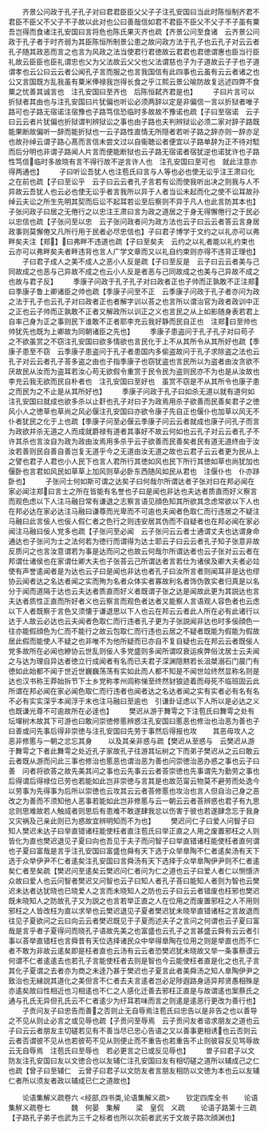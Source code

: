 <!-- { "loadSidebar": true } -->
　　齐景公问政于孔子孔子对曰君君臣臣父父子子注孔安国曰当此时陈恒制齐君不君臣不臣父不父子不子故以此对也公曰善哉信如君不君臣不臣父不父子不子虽有粟吾岂得而食诸注孔安国曰言将危也陈氏果灭齐也疏【齐景公问至食诸　云齐景公问政于孔子者于时齐弱为其臣陈恒所制景公患之故问政方法于孔子也云孔子对云云者孔子随其政恶而言之也言为风政之法当使君行君徳故云君君也君徳谓惠也臣当行臣礼故云臣臣也臣礼谓忠也父为父法故云父父也父法谓慈也子为子道故云子子也子道谓孝也云公曰云云者公闻孔子言而服之也言我国信有此四事也云虽有云云者诸之也公又言国既方乱我虽有粟米俸禄我岂得长食之乎江熙云景公喻防故复远述四弊不食粟之忧善其诚言也　注孔安国曰至齐也　后陈恒弑齐君是也】
　　子曰片言可以折狱者其由也与注孔安国曰片犹偏也听讼必须两辞以定是非偏信一言以折狱者唯子路可也子路无宿诺注宿豫也子路笃信恐临时多故故不豫诺也疏【子曰至宿诺　云子曰云云者片犹偏也折狱谓判辨狱讼之事也由子路也夫判辨狱讼必须二家对辞子路既能果断故偏听一辞而能折狱也一云子路性直情无所隠者若听子路之辞亦则一辞亦足也故孙绰云谓子路心髙而言信未尝文过以自衞聴讼者便宜以子路单辞为正不待对騐而后分明也非谓子路闻人片言而便能断狱也云子路无宿诺者宿犹逆也诺犹许也子路性笃信临时多故晓有言不得行故不逆言许人也　注孔安国曰至可也　就此注意亦得两通也】
　　子曰听讼吾犹人也注苞氏曰言与人等也必也使无讼乎注王肃曰化之在前也疏【子曰至讼乎　云子曰云云者孔子言若有讼而使我听出决之则我与人不异故云吾犹人也云必也使无讼乎者言我所以异于人者当讼未起而化之使不讼耳故孙绰云夫讼之所生先明其契而后讼不起耳若讼至后察则不异于凡人也此言防其本也】子张问政子曰居之无倦行之以忠注王肃曰言为政之道居之于身无得懈倦行之于民必以忠信也疏【子张问至以忠　云子张问政者问为政方法也云子曰云云者答云言身居政事则莫懈倦又凡所行用于民者必尽忠信也】子曰君子博学于文约之以礼亦可以弗畔矣夫注【郑】曰弗畔不违道也疏【子曰至矣夫　云约之以礼者能以礼约束也云亦可以弗畔矣夫者畔违背也言人广学文章而又以礼自约束则亦得不违背正理也】
　　子曰君子成人之美不成人之恶小人反是疏【子曰至反是　云子曰云云者美与己同故成之也恶与己异故不成之也云小人反是者恶与己同故成之也美与己异故不成之也故与君子反】
　　季康子问政于孔子孔子对曰政者正也子帅而正孰敢不正注郑曰季康子鲁上卿诸臣之帅也疏【季康子问至不正　云季康子问政于孔子者亦问为政之法于孔子也云孔子对曰政者正也者解字训以荅之也言所以谓治官为政者政训中正之正也云子帅而正孰敢不正者又解政所以训正之义也言民之从上如影随身表若君上自率己身为正之事则民下谁敢不正者耶李充云我好静而民自正也　注郑曰至帅也帅犹先也既为上卿故为同朝诸臣之先也】
　　季康子患盗问于孔子孔子对曰苟子之不欲虽赏之不窃注孔安国曰欲多情欲也言民化于上不从其所令从其所好也疏【季康子患至不窃　云季康子患盗问于孔子者患国内多偷盗故问于孔子求除盗之法也云孔子对云云者孔子荅多盗之由也子指季康子也窃犹盗也言民所以为盗者由汝贪欲不厌故民从汝而为盗耳若汝心苟无欲假令重赏于民令民为盗则民亦不为也是从汝故也李充云我无欲而民自朴者也　注孔安国曰至好也　虽赏不窃是不从其所令也康子患之而民为之不止是从其所好也】
　　季康子问政于孔子曰如杀无道以就有道何如注孔安国曰就成也欲多杀以止姧也孔子对曰子为政焉用杀子欲善而民善矣君子之徳风小人之徳草也草尚之风必偃注孔安国曰亦欲令康子先自正也偃仆也加草以风无不仆者犹民之化于上也疏【季康子问至必偃云季康子问云云者就成也康子问孔子而言为政欲并杀无道之人而成就爵禄有道者其事好不故云何如也云孔子对云云者孔子不许其杀也言汝自为政为政由汝焉用多杀乎云子欲善而民善矣者民有道无道终由于汝汝若善则民自善自善岂复无道乎今之无道由汝无道之故也云君子云云者更为民从上之譬也君子人君也小人民下也言人君所行其徳如风也民下所行其徳如草也尚犹加也偃卧也言君如风民如草草上加风则草必卧东西随风如民从君也　注偃仆也　仆亦跢卧也】
　　子张问士何如斯可谓之达矣子曰何哉尔所谓达者子张对曰在邦必闻在家必闻注郑曰言士之所在皆能有名誉也子曰是闻也非达也夫达者质直而好义察言而观色虑以下人注马融日常有谦退之志察言语见顔色知其所欲其念虑常欲以下人也在邦必达在家必达注马融曰谦尊而光卑而不可逾也夫闻者色取仁而行违居之不疑注马融曰此言佞人也佞人假仁者之色行之则违安居其伪而不自疑者也在邦必闻在家必闻注马融曰佞人党多也疏【子张问至必闻　云子张问云云者士通谓丈夫也达谓身命通达也子张问为士之法何若为徳行而谓得为达士耶云子曰云云者孔子知子张意非故反质问之也言汝意谓若为事是达而问之也故云何哉尔所谓达者也云子张对云云者在邦谓仕诸侯也在家谓仕卿大夫也子张荅云己所谓达者言若仕为诸侯及卿大夫者必竝使有声誉逺闻者是为达也云子曰是闻也非达也者孔子曰汝所言者则闻耳非是达也缪协云闻者达之名达者闻之实而殉为名者众体实者寡故利名者饰伪敦实者归真是以名分于闻而道隔于达也云夫达者质直而好义者既谓子张之达是闻故此更为其説达也言夫达者质性正直而所好者义也云察言而观色者达者又能察人言语观人容色者也云虑以下人者既察于言色又须懐于谦退思以下人也云在邦云云者此人所在必有此诸行以达于人故云必达也云夫闻者色取仁而行违者孔子更为子张説闻非达也时多佞顔色一往亦能假顔色为仁而不能行之故云包取仁而行违也云居之不疑者既能为假能为假故居此假而能使人不疑之也非唯不为他所疑而已亦自不复自疑也云在邦云云者既佞人党多故所在必闻也縿协云世乱则佞人多党盛则多闻所谓叹衰运疾弊俗沈居士云夫闻之与达为理自异达者徳立行成闻者有名而已夫君子深渊隠黙若长沮桀溺石门晨门有徳如此始都不闻于世近世巍巍荡荡有实如此而人都不知是不闻世竝终然显称名则是达也汉书称王莽始拆节下士乡党称孝州闾称悌至终然豺狼迹着而母死不临班固云此所谓在邦必闻在家必闻色取仁而行违者也闻者达之名达者闻之实有实者必有名有名不必有实实深乎本闻浮于末也注马融曰至逾也　引谦卦证虑以下人所以是必达之义也既谦光尊不可逾故所在必逹也】
　　樊迟从游于舞雩之下注苞氏曰舞雩之处有坛墠树木故其下可游也曰敢问崇徳修慝辨惑注孔安国曰慝恶也修治也治恶为善也子曰善或问先事后得非崇徳与注孔安国曰先劳于事然后得报也攻
　　其恶毋攻人之恶非修慝与一朝之忿忘其身
　　以及其亲非惑与疏【樊迟从至惑与　云樊迟从游于舞雩之下者此舞雩之处近孔子家故孔子往游其坛树之下而弟子樊迟从之云曰敢云云者既从游而问此三事也修治也慝恶也谓治恶为善也问崇徳治恶办惑之事也云子曰善　问者将欲荅之故先美其问之事也云先事云云者荅崇徳也先事谓先为勤劳之事也后得谓后得禄位已劳也若能如此岂非崇徳与言其是也故范甯云物莫不避劳而处逸今以劳事为先得事为后所以崇徳也云攻其云云者荅修慝也攻治也言人但自治己身之恶改之为善而不须知他人恶事若能如此岂非修慝与云一朝云云者荅辨惑也君子有九思忿则思难故若人触烕者则思后有患难不敢遂肆我忿以伤害于彼也若遂肆念忘于我身又灾祸及己亲此则已为惑故宜辨明知而不为也】
　　樊迟问仁子曰爱人问智子曰知人樊迟未达子曰举直错诸枉能使枉者直注苞氏曰举正直之人用之废置邪枉之人则皆化为直也樊迟退见子夏曰向也吾见于夫子而问智子曰举直错诸枉能使枉者直何谓也子夏曰富哉是言乎注孔安国曰富盛也舜有天下选于众举臯陶不仁者逺矣汤有天下选于众举伊尹不仁者逺矣注孔安国曰言舜汤有天下选择于众举臯陶伊尹则不仁者逺矣仁者至矣疏【樊迟问至逺矣云樊迟问仁者问为仁之道也云子曰爱人者仁以恻懚济众故曰爱人也云问智者樊迟又问智也云子曰知人者孔子荅曰能知人者则为智也云樊迟未达者达犹晓也已晓爱人之言而未晓知人之防也云子曰云云者错废也枉邪也樊迟既未晓知人之防故孔子又为説之也言若举正直之人在位用之而废置邪枉之人不用则邪枉之人皆改枉为直以求举也云樊迟退见子夏者樊迟犹未晓举直错诸枉之言故退而往见子夏欲问之云曰向云云者樊迟既见于子夏而述夫子之言问之何谓也云子夏曰富哉是言乎者子夏得问而晓孔子语故先美之也富盛也云孔子之言甚盛云舜有云云者引事以荅举直错枉也言舜昔有天位选择诸民众中举得臯陶在位用之则是举直也而不仁者不敢为非故云逺矣即是枉者直也云汤有云云者恐樊迟犹未晓故又举一条事蔡谟云何谓不仁者逺逺去也若孔子言能使枉者去则是智也今云能使枉者直是化之也孔子言其化子夏谓之去者亦为商之未逹乃甚于樊迟也子夏言此者美舜汤之知人臯陶伊尹之致治也无縁説其道化之美但言不仁者去夫言逺者岂必足陟遐路身适异邦贤愚相殊是亦逺矣故曰性相近也习相逺也不仁之人感化迁善去邪枉正直是与故谓逺也案蔡氏之通与孔氏无异但孔氏云不仁者逺少为纡耳若味而言之则逺是逺恶行更改为善行也】
　　子贡问友子曰忠告而善之否则止无自辱焉注苞氏曰忠告以是非告之也以善导之不见从则止必言之或见辱也疏【子贡问至辱焉　云子贡问友者谘求朋友之道也云子曰云云者朋友主切磋若见有不善当尽已忠心告语之又以善事更相诱也云否则云云者否谓彼不见从也若彼苟不见从则便止而不重告也若重告不止则彼容反见骂辱故云无自辱焉　注苞氏曰至辱也　若必更言之已或反见辱也】
　　曽子曰君子以文防友注孔安国曰友以文徳合也以友辅仁注孔安国曰友有相切磋之道所以辅成己之仁也疏【曾子曰至辅仁　云曾子曰君子以文防友者言朋友相防以文徳为本也云以友辅仁者所以须友者政以辅成已仁之道故也】

　　论语集解义疏卷六
<经部,四书类,论语集解义疏>
　　钦定四库全书
　　论语集觧义疏卷七　　　魏　何晏　集解
　　梁　皇侃　义疏
　　论语子路第十三疏【子路孔子弟子也武为三千之标者也所以次前者武劣于文故子路次顔渊也】
